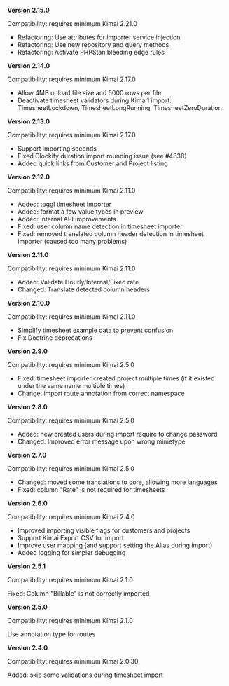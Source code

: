 **Version 2.15.0**

Compatibility: requires minimum Kimai 2.21.0

- Refactoring: Use attributes for importer service injection
- Refactoring: Use new repository and query methods
- Refactoring: Activate PHPStan bleeding edge rules

**Version 2.14.0**

Compatibility: requires minimum Kimai 2.17.0

- Allow 4MB upload file size and 5000 rows per file
- Deactivate timesheet validators during Kimai1 import: TimesheetLockdown, TimesheetLongRunning, TimesheetZeroDuration

**Version 2.13.0**

Compatibility: requires minimum Kimai 2.17.0

- Support importing seconds
- Fixed Clockify duration import rounding issue (see #4838)
- Added quick links from Customer and Project listing

**Version 2.12.0**

Compatibility: requires minimum Kimai 2.11.0

- Added: toggl timesheet importer
- Added: format a few value types in preview
- Added: internal API improvements
- Fixed: user column name detection in timesheet importer
- Fixed: removed translated column header detection in timesheet importer (caused too many problems)


**Version 2.11.0**

Compatibility: requires minimum Kimai 2.11.0

- Added: Validate Hourly/Internal/Fixed rate
- Changed: Translate detected column headers

**Version 2.10.0**

Compatibility: requires minimum Kimai 2.11.0

- Simplify timesheet example data to prevent confusion
- Fix Doctrine deprecations

**Version 2.9.0**

Compatibility: requires minimum Kimai 2.5.0

- Fixed: timesheet importer created project multiple times (if it existed under the same name multiple times)
- Change: import route annotation from correct namespace

**Version 2.8.0**

Compatibility: requires minimum Kimai 2.5.0

- Added: new created users during import require to change password
- Changed: Improved error message upon wrong mimetype

**Version 2.7.0**

Compatibility: requires minimum Kimai 2.5.0

- Changed: moved some translations to core, allowing more languages
- Fixed: column "Rate" is not required for timesheets

**Version 2.6.0**

Compatibility: requires minimum Kimai 2.4.0

- Improved importing visible flags for customers and projects
- Support Kimai Export CSV for import
- Improve user mapping (and support setting the Alias during import)
- Added logging for simpler debugging

**Version 2.5.1**

Compatibility: requires minimum Kimai 2.1.0

Fixed: Column "Billable" is not correctly imported

**Version 2.5.0**

Compatibility: requires minimum Kimai 2.1.0

Use annotation type for routes

**Version 2.4.0**

Compatibility: requires minimum Kimai 2.0.30

Added: skip some validations during timesheet import


